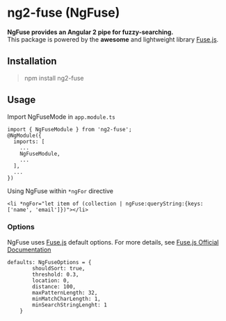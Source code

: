 # ng2-fuse (NgFuse)
**NgFuse provides an Angular 2 pipe for fuzzy-searching.** <br>This package is powered by the **awesome** and lightweight library [Fuse.js](http://fusejs.io/).  

## Installation
> npm install ng2-fuse

## Usage
 Import NgFuseMode in ```app.module.ts```
```
import { NgFuseModule } from 'ng2-fuse';
@NgModule({
  imports: [
    ...
    NgFuseModule,
    ...
  ],
  ...
})
```

Using NgFuse within ```*ngFor``` directive
```
<li *ngFor="let item of (collection | ngFuse:queryString:{keys: ['name', 'email']})"></li>
```

### Options
NgFuse uses [Fuse.js](http://fusejs.io/) default options. For more details, see [Fuse.js Official Documentation](http://fusejs.io/)

```
defaults: NgFuseOptions = {
        shouldSort: true,
        threshold: 0.3,
        location: 0,
        distance: 100,
        maxPatternLength: 32,
        minMatchCharLength: 1,
        minSearchStringLenght: 1
    }
```
